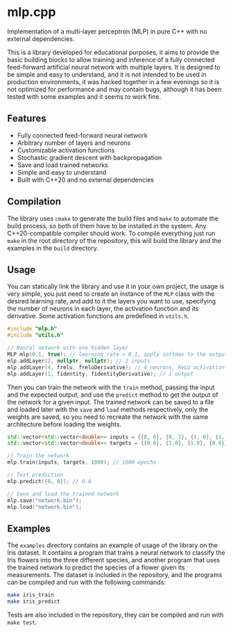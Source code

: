# mlp.cpp

Implementation of a multi-layer perceptron (MLP) in pure C++ with no external dependencies.

This is a library developed for educational purposes, it aims to provide the basic building blocks to allow training and inference of a fully connected feed-forward artificial neural network with multiple layers. It is designed to be simple and easy to understand, and it is not intended to be used in production environments, it was hacked together in a few evenings so it is not optimized for performance and may contain bugs, although it has been tested with some examples and it seems to work fine.

## Features

- Fully connected feed-forward neural network
- Arbitrary number of layers and neurons
- Customizable activation functions
- Stochastic gradient descent with backpropagation
- Save and load trained networks
- Simple and easy to understand
- Built with C++20 and no external dependencies

## Compilation

The library uses `cmake` to generate the build files and `make` to automate the build process, so both of them have to be installed in the system. Any C++20-compatible compiler should work. To compile everything just run `make` in the root directory of the repository, this will build the library and the examples in the `build` directory.

## Usage

You can statically link the library and use it in your own project, the usage is very simple, you just need to create an instance of the `MLP` class with the desired learning rate, and add to it the layers you want to use, specifying the number of neurons in each layer, the activation function and its derivative. Some activation functions are predefined in `utils.h`.

```cpp
#include "mlp.h"
#include "utils.h"

// Neural network with one hidden layer
MLP mlp(0.1, true); // learning rate = 0.1, apply softmax to the output layer
mlp.addLayer(2, nullptr, nullptr); // 2 inputs
mlp.addLayer(4, frelu, freluDerivative); // 4 neurons, ReLU activation function
mlp.addLayer(1, fidentity, fidentityDerivative); // 1 output
```

Then you can train the network with the `train` method, passing the input and the expected output, and use the `predict` method to get the output of the network for a given input. The trained network can be saved to a file and loaded later with the `save` and `load` methods respectively, only the weights are saved, so you need to recreate the network with the same architecture before loading the weights.

```cpp
std::vector<std::vector<double>> inputs = {{0, 0}, {0, 1}, {1, 0}, {1, 1}};
std::vector<std::vector<double>> targets = {{0.0}, {1.0}, {1.0}, {0.0}};

// Train the network
mlp.train(inputs, targets, 1000); // 1000 epochs

// Test prediction
mlp.predict({0, 0}); // 0.0

// Save and load the trained network
mlp.save("network.bin");
mlp.load("network.bin");
```

## Examples

The `examples` directory contains an example of usage of the library on the Iris dataset. It contains a program that trains a neural network to classify the Iris flowers into the three different species, and another program that uses the trained network to predict the species of a flower given its measurements. The dataset is included in the repository, and the programs can be compiled and run with the following commands:

```sh
make iris_train
make iris_predict
```

Tests are also included in the repository, they can be compiled and run with `make test`.
